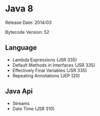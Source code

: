 # Java 8

Release Date: 2014/03

Bytecode Version: 52

## Language

* Lambda Expressions (JSR 335)
* Default Methods in Interfaces (JSR 335)
* Effectively Final Variables (JSR 335)
* Repeating Annotations (JEP 120)

## Java Api

* Streams
* Date Time (JSR 310)